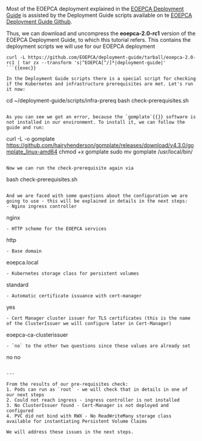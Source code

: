 Most of the EOEPCA deployment explained in the [EOEPCA Deployment Guide](https://eoepca.readthedocs.io/projects/deploy/en/latest/) is assisted by the Deployment Guide scripts available on te [EOEPCA Deployment Guide Github](https://github.com/EOEPCA/deployment-guide/).

Thus, we can download and uncompress the **eoepca-2.0-rc1** version of the EOEPCA Deployment Guide, to which this tutorial refers. This contains the deployment scripts we will use for our EOEPCA deployment

```
curl -L https://github.com/EOEPCA/deployment-guide/tarball/eoepca-2.0-rc1 | tar zx --transform 's|^EOEPCA[^/]*|deployment-guide|'
```{{exec}}

In the Deployment Guide scripts there is a special script for checking if the Kubernetes and infrastructure prerequisites are met. Let's run it now:
```
cd ~/deployment-guide/scripts/infra-prereq
bash check-prerequisites.sh
```{{exec}}

As you can see we got an error, because the `gomplate`{{}} software is not installed in our environment. To install it, we can follow the guide and run:

```
curl -L -o gomplate https://github.com/hairyhenderson/gomplate/releases/download/v4.3.0/gomplate_linux-amd64
chmod +x gomplate
sudo mv gomplate /usr/local/bin/
```{{exec}}

Now we can run the check-prerequisite again via

```
bash check-prerequisites.sh
```{{exec}}

And we are faced with some questions about the configuration we are going to use - this will be explained in details in the next steps:
- Nginx ingress controller
  ```
  nginx
  ```{{exec}}
- HTTP scheme for the EOEPCA services
  ```
  http
  ```{{exec}}
- Base domain
  ```
  eoepca.local
  ```{{exec}}
- Kubernetes storage class for persistent volumes
  ```
  standard
  ```{{exec}}
- Automatic certificate issuance with cert-manager
  ```
  yes
  ```{{exec}}
- Cert Manager cluster issuer for TLS certificates (this is the name of the ClusterIssuer we will configure later in Cert-Manager)
  ```
  eoepca-ca-clusterissuer
  ```{{exec}}
- `no` to the other two questions since these values are already set
  ```
  no
  no
  ```{{exec}}

--- 

From the results of our pre-requisites check:
1. Pods can run as `root` - we will check that in details in one of our next steps
2. Could not reach ingress - ingress controller is not installed
3. No ClusterIssuer found - Cert-Manager is not deployed and configured
4. PVC did not bind with RWX - No ReadWriteMany storage class available for instantiating Persistent Volume Claims

We will address these issues in the next steps.
